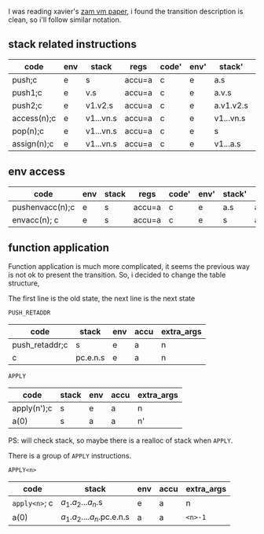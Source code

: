 I was reading xavier's [zam vm paper](https://xavierleroy.org/talks/zam-kazam05.pdf), i found the transition description is clean, so i'll follow similar notation.

## stack related instructions

| code        | env  | stack     | regs   | code' | env' | stack'    | regs'     |
| ----------- | ---- | --------- | ------ | ----- | ---- | --------- | --------- |
| push;c      | e    | s         | accu=a | c     | e    | a.s       |           |
| push1;c     | e    | v.s       | accu=a | c     | e    | a.v.s     | accu=v    |
| push2;c     | e    | v1.v2.s   | accu=a | c     | e    | a.v1.v2.s | accu=v2   |
| access(n);c | e    | v1...vn.s | accu=a | c     | e    | v1...vn.s | accu=vn   |
| pop(n);c    | e    | v1...vn.s | accu=a | c     | e    | s         |           |
| assign(n);c | e    | v1...vn.s | accu=a | c     | e    | v1...a.s  | accu=UNIT |

## env access

| code            | env  | stack | regs   | code' | env' | stack' | regs'     |
| --------------- | ---- | ----- | ------ | ----- | ---- | ------ | --------- |
| pushenvacc(n);c | e    | s     | accu=a | c     | e    | a.s    | accu=e(n) |
| envacc(n); c    | e    | s     | accu=a | c     | e    | s      | accu=e(n) |

## function application

Function application is much more complicated, it seems the previous way is not ok to present the transition. So, i decided to change the table structure,

The first line is the old state, the next line is the next state

`PUSH_RETADDR`

| code           | stack    | env  | accu | extra_args |
| -------------- | -------- | ---- | ---- | ---------- |
| push_retaddr;c | s        | e    | a    | n          |
| c              | pc.e.n.s | e    | a    | n          |

`APPLY`

| code        | stack | env  | accu | extra_args |
| ----------- | ----- | ---- | ---- | ---------- |
| apply(n');c | s     | e    | a    | n          |
| a(0)        | s     | a    | a    | n'         |

PS: will check stack, so maybe there is a realloc of stack when `APPLY`.

There is a group of `APPLY` instructions.

`APPLY<n>`

| code        | stack                         | env  | accu | extra_args |
| ----------- | ----------------------------- | ---- | ---- | ---------- |
| `apply<n>`; c | $a_1$.$a_2$...$a_n$.s         | e    | a    | n          |
| a(0)        | $a_1$.$a_2$....$a_n$.pc.e.n.s | a    | a    | `<n>-1`    |

